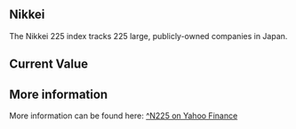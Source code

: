 ## Nikkei

The Nikkei 225 index tracks 225 large, publicly-owned companies in Japan.

## Current Value

<Value topic="finance/stock-exchange/index/N225" decimals="2" unit="points"/>

## More information

More information can be found here: [^N225 on Yahoo Finance](https://finance.yahoo.com/quote/^N225/)
